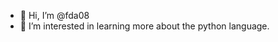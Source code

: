 - 👋 Hi, I’m @fda08 
- 👀 I’m interested in learning more about the python language. 
<!---
fda08/fda08 is a ✨ special ✨ repository because its `README.md` (this file) appears on your GitHub profile.
You can click the Preview link to take a look at your changes.
--->
